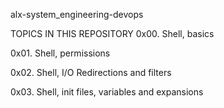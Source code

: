 alx-system_engineering-devops


TOPICS IN THIS REPOSITORY
0x00. Shell, basics

0x01. Shell, permissions

0x02. Shell, I/O Redirections and filters

0x03. Shell, init files, variables and expansions

